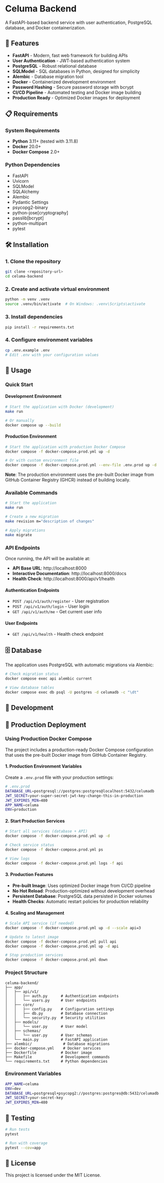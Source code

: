 # Celuma Backend

A FastAPI-based backend service with user authentication, PostgreSQL database, and Docker containerization.

## 🚀 Features

- **FastAPI** - Modern, fast web framework for building APIs
- **User Authentication** - JWT-based authentication system
- **PostgreSQL** - Robust relational database
- **SQLModel** - SQL databases in Python, designed for simplicity
- **Alembic** - Database migration tool
- **Docker** - Containerized development environment
- **Password Hashing** - Secure password storage with bcrypt
- **CI/CD Pipeline** - Automated testing and Docker image building
- **Production Ready** - Optimized Docker images for deployment

## 📋 Requirements

### System Requirements
- **Python** 3.11+ (tested with 3.11.8)
- **Docker** 20.0+
- **Docker Compose** 2.0+

### Python Dependencies
- FastAPI
- Uvicorn
- SQLModel
- SQLAlchemy
- Alembic
- Pydantic Settings
- psycopg2-binary
- python-jose[cryptography]
- passlib[bcrypt]
- python-multipart
- pytest

## 🛠️ Installation

### 1. Clone the repository
```bash
git clone <repository-url>
cd celuma-backend
```

### 2. Create and activate virtual environment
```bash
python -m venv .venv
source .venv/bin/activate  # On Windows: .venv\Scripts\activate
```

### 3. Install dependencies
```bash
pip install -r requirements.txt
```

### 4. Configure environment variables
```bash
cp .env.example .env
# Edit .env with your configuration values
```

## 🚀 Usage

### Quick Start

#### Development Environment
```bash
# Start the application with Docker (development)
make run

# Or manually
docker compose up --build
```

#### Production Environment
```bash
# Start the application with production Docker Compose
docker compose -f docker-compose.prod.yml up -d

# Or with custom environment file
docker compose -f docker-compose.prod.yml --env-file .env.prod up -d
```

**Note**: The production environment uses the pre-built Docker image from GitHub Container Registry (GHCR) instead of building locally.

### Available Commands
```bash
# Start the application
make run

# Create a new migration
make revision m="description of changes"

# Apply migrations
make migrate
```

### API Endpoints

Once running, the API will be available at:
- **API Base URL**: http://localhost:8000
- **Interactive Documentation**: http://localhost:8000/docs
- **Health Check**: http://localhost:8000/api/v1/health

#### Authentication Endpoints
- `POST /api/v1/auth/register` - User registration
- `POST /api/v1/auth/login` - User login
- `GET /api/v1/auth/me` - Get current user info

#### User Endpoints
- `GET /api/v1/health` - Health check endpoint

## 🗄️ Database

The application uses PostgreSQL with automatic migrations via Alembic:

```bash
# Check migration status
docker compose exec api alembic current

# View database tables
docker compose exec db psql -U postgres -d celumadb -c "\dt"
```

## 🔧 Development

## 🚀 Production Deployment

### Using Production Docker Compose

The project includes a production-ready Docker Compose configuration that uses the pre-built Docker image from GitHub Container Registry.

#### 1. Production Environment Variables
Create a `.env.prod` file with your production settings:
```bash
# .env.prod
DATABASE_URL=postgresql://postgres:postgres@localhost:5432/celumadb
JWT_SECRET=your-super-secret-jwt-key-change-this-in-production
JWT_EXPIRES_MIN=480
APP_NAME=celuma
ENV=production
```

#### 2. Start Production Services
```bash
# Start all services (database + API)
docker compose -f docker-compose.prod.yml up -d

# Check service status
docker compose -f docker-compose.prod.yml ps

# View logs
docker compose -f docker-compose.prod.yml logs -f api
```

#### 3. Production Features
- **Pre-built Image**: Uses optimized Docker image from CI/CD pipeline
- **No Hot Reload**: Production-optimized without development overhead
- **Persistent Database**: PostgreSQL data persisted in Docker volumes
- **Health Checks**: Automatic restart policies for production reliability

#### 4. Scaling and Management
```bash
# Scale API service (if needed)
docker compose -f docker-compose.prod.yml up -d --scale api=3

# Update to latest image
docker compose -f docker-compose.prod.yml pull api
docker compose -f docker-compose.prod.yml up -d api

# Stop production services
docker compose -f docker-compose.prod.yml down
```

### Project Structure
```
celuma-backend/
├── app/
│   ├── api/v1/
│   │   ├── auth.py      # Authentication endpoints
│   │   └── users.py     # User endpoints
│   ├── core/
│   │   ├── config.py    # Configuration settings
│   │   ├── db.py        # Database connection
│   │   └── security.py  # Security utilities
│   ├── models/
│   │   └── user.py      # User model
│   ├── schemas/
│   │   └── user.py      # User schemas
│   └── main.py          # FastAPI application
├── alembic/              # Database migrations
├── docker-compose.yml    # Docker services
├── Dockerfile           # Docker image
├── Makefile             # Development commands
└── requirements.txt     # Python dependencies
```

### Environment Variables
```bash
APP_NAME=celuma
ENV=dev
DATABASE_URL=postgresql+psycopg2://postgres:postgres@db:5432/celumadb
JWT_SECRET=your-secret-key
JWT_EXPIRES_MIN=480
```

## 🧪 Testing

```bash
# Run tests
pytest

# Run with coverage
pytest --cov=app
```

## 📝 License

This project is licensed under the MIT License.
